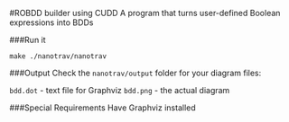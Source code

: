#ROBDD builder using CUDD
A program that turns user-defined Boolean expressions into BDDs

###Run it

``
make
./nanotrav/nanotrav
``

###Output
Check the ``nanotrav/output`` folder for your diagram files:

``bdd.dot`` - text file for Graphviz
``bdd.png`` - the actual diagram

###Special Requirements
Have Graphviz installed